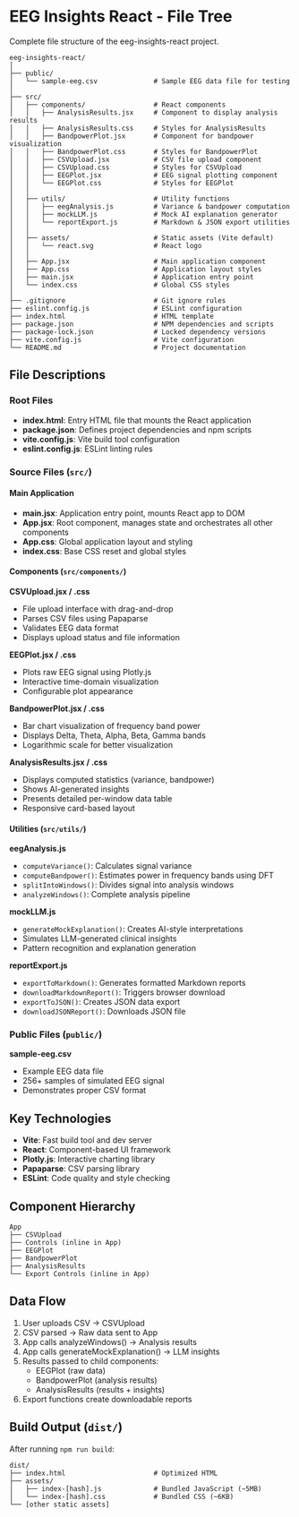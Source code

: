 # EEG Insights React - File Tree

Complete file structure of the eeg-insights-react project.

```
eeg-insights-react/
│
├── public/
│   └── sample-eeg.csv              # Sample EEG data file for testing
│
├── src/
│   ├── components/                 # React components
│   │   ├── AnalysisResults.jsx     # Component to display analysis results
│   │   ├── AnalysisResults.css     # Styles for AnalysisResults
│   │   ├── BandpowerPlot.jsx       # Component for bandpower visualization
│   │   ├── BandpowerPlot.css       # Styles for BandpowerPlot
│   │   ├── CSVUpload.jsx           # CSV file upload component
│   │   ├── CSVUpload.css           # Styles for CSVUpload
│   │   ├── EEGPlot.jsx             # EEG signal plotting component
│   │   └── EEGPlot.css             # Styles for EEGPlot
│   │
│   ├── utils/                      # Utility functions
│   │   ├── eegAnalysis.js          # Variance & bandpower computation
│   │   ├── mockLLM.js              # Mock AI explanation generator
│   │   └── reportExport.js         # Markdown & JSON export utilities
│   │
│   ├── assets/                     # Static assets (Vite default)
│   │   └── react.svg               # React logo
│   │
│   ├── App.jsx                     # Main application component
│   ├── App.css                     # Application layout styles
│   ├── main.jsx                    # Application entry point
│   └── index.css                   # Global CSS styles
│
├── .gitignore                      # Git ignore rules
├── eslint.config.js                # ESLint configuration
├── index.html                      # HTML template
├── package.json                    # NPM dependencies and scripts
├── package-lock.json               # Locked dependency versions
├── vite.config.js                  # Vite configuration
└── README.md                       # Project documentation

```

## File Descriptions

### Root Files

- **index.html**: Entry HTML file that mounts the React application
- **package.json**: Defines project dependencies and npm scripts
- **vite.config.js**: Vite build tool configuration
- **eslint.config.js**: ESLint linting rules

### Source Files (`src/`)

#### Main Application
- **main.jsx**: Application entry point, mounts React app to DOM
- **App.jsx**: Root component, manages state and orchestrates all other components
- **App.css**: Global application layout and styling
- **index.css**: Base CSS reset and global styles

#### Components (`src/components/`)

**CSVUpload.jsx / .css**
- File upload interface with drag-and-drop
- Parses CSV files using Papaparse
- Validates EEG data format
- Displays upload status and file information

**EEGPlot.jsx / .css**
- Plots raw EEG signal using Plotly.js
- Interactive time-domain visualization
- Configurable plot appearance

**BandpowerPlot.jsx / .css**
- Bar chart visualization of frequency band power
- Displays Delta, Theta, Alpha, Beta, Gamma bands
- Logarithmic scale for better visualization

**AnalysisResults.jsx / .css**
- Displays computed statistics (variance, bandpower)
- Shows AI-generated insights
- Presents detailed per-window data table
- Responsive card-based layout

#### Utilities (`src/utils/`)

**eegAnalysis.js**
- `computeVariance()`: Calculates signal variance
- `computeBandpower()`: Estimates power in frequency bands using DFT
- `splitIntoWindows()`: Divides signal into analysis windows
- `analyzeWindows()`: Complete analysis pipeline

**mockLLM.js**
- `generateMockExplanation()`: Creates AI-style interpretations
- Simulates LLM-generated clinical insights
- Pattern recognition and explanation generation

**reportExport.js**
- `exportToMarkdown()`: Generates formatted Markdown reports
- `downloadMarkdownReport()`: Triggers browser download
- `exportToJSON()`: Creates JSON data export
- `downloadJSONReport()`: Downloads JSON file

### Public Files (`public/`)

**sample-eeg.csv**
- Example EEG data file
- 256+ samples of simulated EEG signal
- Demonstrates proper CSV format

## Key Technologies

- **Vite**: Fast build tool and dev server
- **React**: Component-based UI framework
- **Plotly.js**: Interactive charting library
- **Papaparse**: CSV parsing library
- **ESLint**: Code quality and style checking

## Component Hierarchy

```
App
├── CSVUpload
├── Controls (inline in App)
├── EEGPlot
├── BandpowerPlot
├── AnalysisResults
└── Export Controls (inline in App)
```

## Data Flow

1. User uploads CSV → CSVUpload
2. CSV parsed → Raw data sent to App
3. App calls analyzeWindows() → Analysis results
4. App calls generateMockExplanation() → LLM insights
5. Results passed to child components:
   - EEGPlot (raw data)
   - BandpowerPlot (analysis results)
   - AnalysisResults (results + insights)
6. Export functions create downloadable reports

## Build Output (`dist/`)

After running `npm run build`:

```
dist/
├── index.html                      # Optimized HTML
├── assets/
│   ├── index-[hash].js             # Bundled JavaScript (~5MB)
│   └── index-[hash].css            # Bundled CSS (~6KB)
└── [other static assets]
```
